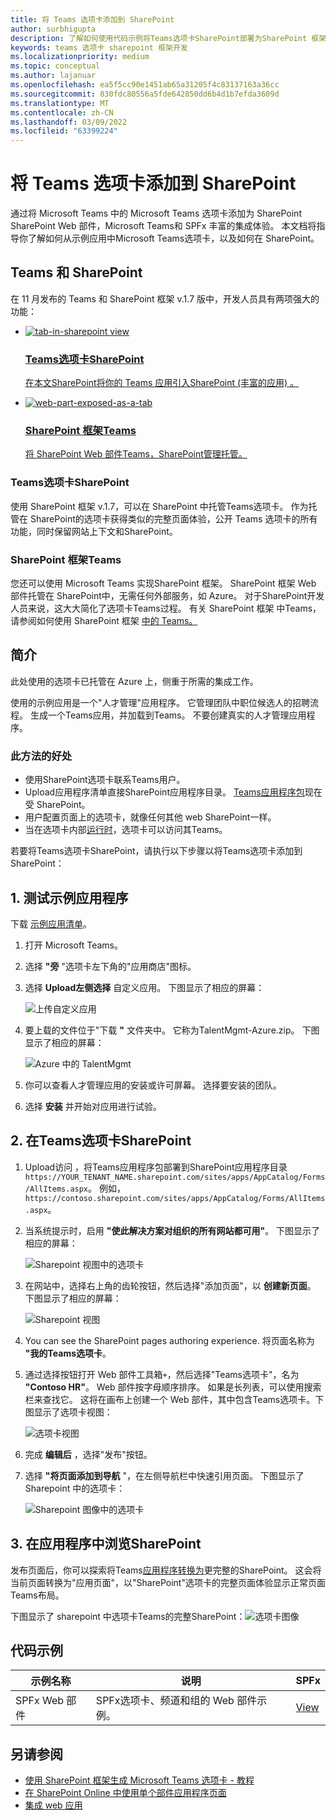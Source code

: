 ```yaml
---
title: 将 Teams 选项卡添加到 SharePoint
author: surbhigupta
description: 了解如何使用代码示例将Teams选项卡SharePoint部署为SharePoint 框架 Web 部件。
keywords: teams 选项卡 sharepoint 框架开发
ms.localizationpriority: medium
ms.topic: conceptual
ms.author: lajanuar
ms.openlocfilehash: ea5f5cc90e1451ab65a31205f4c83137163a36cc
ms.sourcegitcommit: 830fdc80556a5fde642850dd6b4d1b7efda3609d
ms.translationtype: MT
ms.contentlocale: zh-CN
ms.lasthandoff: 03/09/2022
ms.locfileid: "63399224"
---
```

# <a name="add-teams-tab-to-sharepoint"></a>将 Teams 选项卡添加到 SharePoint

通过将 Microsoft Teams 中的 Microsoft Teams 选项卡添加为 SharePoint SharePoint Web 部件，Microsoft Teams和 SPFx 丰富的集成体验。 本文档将指导你了解如何从示例应用中Microsoft Teams选项卡，以及如何在 SharePoint。

## <a name="rich-integration-between-teams-and-sharepoint"></a>Teams 和 SharePoint

在 11 月发布的 Teams 和 SharePoint 框架 v.1.7 版中，开发人员具有两项强大的功能：

<ul  class="panelContent cardsC">
<li>
    <a href="#introduction">
        <div class="cardSize">
            <div class="cardPadding">
                <div class="card">
                    <div class="cardImageOuter">
                        <div class="cardImage bgdAccent1">
                            <img src="~/assets/images/tabs/tabs-in-sharepoint/image084.png" alt="tab-in-sharepoint view"/>
                        </div>
                    </div>
                    <div class="cardText">
                        <h3>Teams选项卡SharePoint</h3>
                        <p>在本文SharePoint将你的 Teams 应用引入SharePoint (丰富的应用) 。</p>
                    </div>
                </div>
            </div>
        </div>
    </a>
</li>
<li>
    <a href="/sharepoint/dev/spfx/web-parts/get-started/using-web-part-as-ms-teams-tab">
        <div class="cardSize">
            <div class="cardPadding">
                <div class="card">
                    <div class="cardImageOuter">
                        <div class="cardImage bgdAccent1">
                            <img src="~/assets/images/tabs/tabs-in-sharepoint/SharePoint-web-part-exposed-as-a-Tab-in-Microsoft-Teams.png" alt="web-part-exposed-as-a-tab" />
                        </div>
                    </div>
                    <div class="cardText">
                        <h3>SharePoint 框架Teams</h3>
                        <p>将 SharePoint Web 部件Teams，SharePoint管理托管。</p>
                    </div>
                </div>
            </div>
        </div>
    </a>
</li>
</ul>

### <a name="teams-tabs-in-sharepoint"></a>Teams选项卡SharePoint

使用 SharePoint 框架 v.1.7，可以在 SharePoint 中托管Teams选项卡。 作为托管在 SharePoint的选项卡获得类似的完整页面体验，公开 Teams 选项卡的所有功能，同时保留网站上下文和SharePoint。

### <a name="sharepoint-framework-in-teams"></a>SharePoint 框架Teams

您还可以使用 Microsoft Teams 实现SharePoint 框架。 SharePoint 框架 Web 部件托管在 SharePoint中，无需任何外部服务，如 Azure。 对于SharePoint开发人员来说，这大大简化了选项卡Teams过程。 有关 SharePoint 框架 中Teams，请参阅如何使用 SharePoint 框架 [中的 Teams。](/sharepoint/dev/spfx/web-parts/get-started/using-web-part-as-ms-teams-tab)

## <a name="introduction"></a>简介

此处使用的选项卡已托管在 Azure 上，侧重于所需的集成工作。

使用的示例应用是一个"人才管理"应用程序。 它管理团队中职位候选人的招聘流程。 生成一个Teams应用，并加载到Teams。 不要创建真实的人才管理应用程序。

### <a name="benefits-of-this-approach"></a>此方法的好处

* 使用SharePoint选项卡联系Teams用户。
* Upload应用程序清单直接SharePoint应用程序目录。 [Teams应用程序包](~/concepts/build-and-test/apps-package.md)现在受 SharePoint。
* 用户配置页面上的选项卡，就像任何其他 web SharePoint一样。
* 当在选项卡内部[运行时](~/tabs/how-to/access-teams-context.md)，选项卡可以访问其Teams。

若要将Teams选项卡SharePoint，请执行以下步骤以将Teams选项卡添加到SharePoint：

## <a name="1-test-the-sample-app"></a>1. 测试示例应用程序

下载 [示例应用清单](https://github.com/MicrosoftDocs/msteams-docs/raw/master/msteams-platform/assets/downloads/TalentMgmt-Azure.zip)。

1. 打开 Microsoft Teams。
1. 选择 **"旁** "选项卡左下角的"应用商店"图标。
1. 选择 **Upload左侧选择** 自定义应用。 下图显示了相应的屏幕：  

    ![上传自定义应用](~/assets/images/tabs/tabs-in-sharepoint/upload-custom-app.png)

1. 要上载的文件位于"下载 **"** 文件夹中。 它称为TalentMgmt-Azure.zip。 下图显示了相应的屏幕：

    ![Azure 中的 TalentMgmt](~/assets/images/tabs/tabs-in-sharepoint/talentmgmt-azure.png)

1. 你可以查看人才管理应用的安装或许可屏幕。 选择要安装的团队。
1. 选择 **安装** 并开始对应用进行试验。

## <a name="2-use-teams-tab-in-sharepoint"></a>2. 在Teams选项卡SharePoint

1. Upload访问 ，将Teams应用程序包部署到SharePoint应用程序目录`https://YOUR_TENANT_NAME.sharepoint.com/sites/apps/AppCatalog/Forms/AllItems.aspx`。 例如，`https://contoso.sharepoint.com/sites/apps/AppCatalog/Forms/AllItems.aspx`。

1. 当系统提示时，启用 **"使此解决方案对组织的所有网站都可用"**。
下图显示了相应的屏幕：

   ![Sharepoint 视图中的选项卡](~/assets/images/tabs/tabs-in-sharepoint/image065.png)

1. 在网站中，选择右上角的齿轮按钮，然后选择"添加页面"，以 **创建新页面**。
下图显示了相应的屏幕：

   ![Sharepoint 视图](~/assets/images/tabs/tabs-in-sharepoint/image066.png)

1. You can see the SharePoint pages authoring experience. 将页面名称为 **"我的Teams选项卡**。

1. 通过选择按钮打开 Web 部件工具箱`+`，然后选择"Teams选项卡"，名为 **"Contoso HR"**。 Web 部件按字母顺序排序。 如果是长列表，可以使用搜索栏来查找它。 这将在画布上创建一个 Web 部件，其中包含Teams选项卡。下图显示了选项卡视图：

   ![选项卡视图](~/assets/images/tabs/tabs-in-sharepoint/image071.png)

1. 完成 **编辑后** ，选择"发布"按钮。

1. 选择 **"将页面添加到导航** "，在左侧导航栏中快速引用页面。
下图显示了 Sharepoint 中的选项卡：

   ![Sharepoint 图像中的选项卡](~/assets/images/tabs/tabs-in-sharepoint/image073.png)

## <a name="3-explore-app-pages-in-sharepoint"></a>3. 在应用程序中浏览SharePoint

发布页面后，你可以探索将Teams[应用程序转换为](/sharepoint/dev/spfx/web-parts/single-part-app-pages)更完整的SharePoint。 这会将当前页面转换为"应用页面"，以"SharePoint"选项卡的完整页面体验显示正常页面Teams布局。

下图显示了 sharepoint 中选项卡Teams的完整SharePoint：![选项卡图像](~/assets/images/tabs/tabs-in-sharepoint/image085.png)

## <a name="code-sample"></a>代码示例

| **示例名称** | **说明** | **SPFx** |
|-----------------|-----------------|----------|
| SPFx Web 部件 | SPFx选项卡、频道和组的 Web 部件示例。 | [View](https://github.com/OfficeDev/Microsoft-Teams-Samples/tree/main/samples/tab-channel-group/spfx)

## <a name="see-also"></a>另请参阅

* [使用 SharePoint 框架生成 Microsoft Teams 选项卡 - 教程](/sharepoint/dev/spfx/web-parts/get-started/using-web-part-as-ms-teams-tab)
* [在 SharePoint Online 中使用单个部件应用程序页面](/sharepoint/dev/spfx/web-parts/single-part-app-pages)
* [集成 web 应用](~/samples/integrate-web-apps-overview.md)
